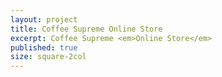 ```yaml
---
layout: project
title: Coffee Supreme Online Store
excerpt: Coffee Supreme <em>Online Store</em>
published: true
size: square-2col
---
```


<script type="application/json" class="data">
{
	"size": "square-2col",
	"images": [{
		"src": "/assets/img/coffeesupremeshop.com/landscape-3col.methods.png",
		"size": "landscape-3col"
	},{
		"src": "/assets/img/coffeesupremeshop.com/portrait-2col.buying-coffee.png",
		"size": "portrait-2col"
	},{
		"src": "/assets/img/coffeesupremeshop.com/portrait-2col.grid-item.png",
		"size": "portrait-2col"
	},{
		"src": "/assets/img/coffeesupremeshop.com/portrait-3col.quick-view.jpg",
		"size": "portrait-3col"
	},{
		"src": "/assets/img/coffeesupremeshop.com/portrait-3col.related.jpg",
		"size": "portrait-3col"
	},{
		"src": "/assets/img/coffeesupremeshop.com/square-1col.cart.png",
		"size": "square-1col"
	},{
		"src": "/assets/img/coffeesupremeshop.com/square-2col.brew-method.png",
		"size": "square-2col"
	},{
		"src": "/assets/img/coffeesupremeshop.com/square-2col.dropdown.png",
		"size": "square-2col"
	},{
		"src": "/assets/img/coffeesupremeshop.com/square-2col.flavours.png",
		"size": "square-2col"
	},{
		"src": "/assets/img/coffeesupremeshop.com/square-2col.methods.png",
		"size": "square-2col"
	},{
		"src": "/assets/img/coffeesupremeshop.com/square-3col.images.jpg",
		"size": "square-3col"
	},{
		"src": "/assets/img/coffeesupremeshop.com/square-3col.rare-and-interesting.jpg",
		"size": "square-3col"
	}]
}
</script>